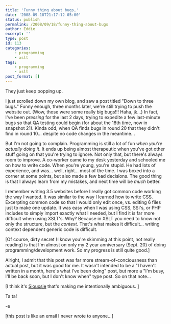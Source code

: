```yaml
---
title: 'Funny thing about bugs…'
date: '2008-09-18T21:17:12-05:00'
status: publish
permalink: /2008/09/18/funny-thing-about-bugs
author: Eddie
excerpt: ''
type: post
id: 113
categories:
    - programming
    - xslt
tags:
    - programming
    - xslt
post_format: []
---
```

They just keep popping up.

I just scrolled down my own blog, and saw a post titled "Down to three bugs." Funny enough, three months later, we're still trying to push the website out. (Wow, those were some really big bugs!!! Haha, jk...) In fact, I've been *pressing* for the last 2 days, trying to expedite a few last-minute bugs so that QA testing could begin (for about the 18th time, now in snapshot 21). Kinda odd, when QA finds bugs in round 20 that they didn't find in round 10... despite no code changes in the meantime...

But I'm not going to complain. Programming is still a lot of fun *when you're actually doing it*. It ends up being almost therapeutic when you've got other stuff going on that you're trying to ignore. Not only that, but there's always room to improve. A co-worker came to my desk yesterday and schooled me on how to write code. When you're young, you're stupid. He had lots of experience, and was... well, right... most of the time. I was boxed into a corner at some points, but also made a few bad decisions. The good thing is that I always learn from my mistakes, and next time will be *much* better.

I remember writing 3.5 websites before I really got common code working the way I wanted. It was similar to the way I learned how to write CSS. Excerpting common code so that I would only edit once, vs. editing 6 files just to make one update. It was easy when I was using CSS, SSI's, or PHP includes to simply import exactly what I needed, but I find it is far more difficult when using XSLT's. Why? Because in XSLT you need to know not only the structure, but the *context*. That's what makes it difficult... writing context dependent generic code is difficult.

\[Of course, dirty secret (I know you're skimming at this point, not really reading) is that I'm almost on only my 2 year anniversary (Sept. 20) of doing programming/development work. So my progress is still quite good.\]

Alright, I admit that this post was far more stream-of-conciousness than actual post, but it was good for me. It wasn't intended to be a "I haven't written in a month, here's what I've been doing" post, but more a "I'm busy, I'll be back soon, but I don't know when" type post. So on that note...

\[I think it's [Siouxsie](http://www.vamp.org/Siouxsie/Images/) that's making me intentionally ambiguous. \]

Ta ta!

-e

\[this post is like an email I never wrote to anyone...\]